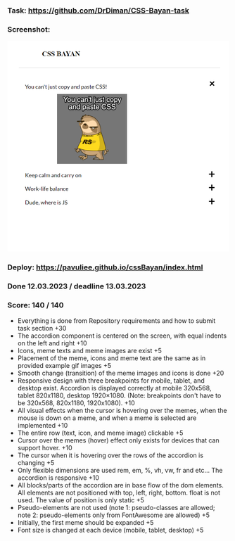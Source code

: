 ### Task: https://github.com/DrDiman/CSS-Bayan-task
### Screenshot:
![screenshot](/source/img/screenshot.png "Screenshot")
### Deploy: https://pavuliee.github.io/cssBayan/index.html
### Done 12.03.2023 / deadline 13.03.2023
### Score: 140 / 140

- Everything is done from Repository requirements and how to submit task section +30
- The accordion component is centered on the screen, with equal indents on the left and right +10
- Icons, meme texts and meme images are exist +5
- Placement of the meme, icons and meme text are the same as in provided example gif images +5
- Smooth change (transition) of the meme images and icons is done +20
- Responsive design with three breakpoints for mobile, tablet, and desktop exist. Accordion is displayed correctly at mobile 320x568, tablet 820x1180, desktop 1920×1080. (Note: breakpoints don't have to be 320x568, 820x1180, 1920x1080). +10
- All visual effects when the cursor is hovering over the memes, when the mouse is down on a meme, and when a meme is selected are implemented +10
- The entire row (text, icon, and meme image) clickable +5
- Cursor over the memes (hover) effect only exists for devices that can support hover. +10
- The cursor when it is hovering over the rows of the accordion is changing +5
- Only flexible dimensions are used rem, em, %, vh, vw, fr and etc... The accordion is responsive +10
- All blocks/parts of the accordion are in base flow of the dom elements. All elements are not positioned with top, left, right, bottom. float is not used. The value of position is only static +5
- Pseudo-elements are not used (note 1: pseudo-classes are allowed; note 2: pseudo-elements only from FontAwesome are allowed) +5
- Initially, the first meme should be expanded +5
- Font size is changed at each device (mobile, tablet, desktop) +5
